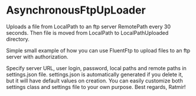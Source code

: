 # AsynchronousFtpUpLoader
Uploads a file from LocalPath  to an ftp server RemotePath every 30 seconds. Then file is moved from LocalPath to LocalPathUploaded directory.

Simple small example of how you can use FluentFtp to upload files to an ftp server with authorization.

Specify server URL, user login, password, local paths and remote paths in settings.json file.
settings.json is automatically generated if you delete it, but it will have default values on creation.
You can easily customize both settings class and settings file to your own purpose.
Best regards, Ratmir!
